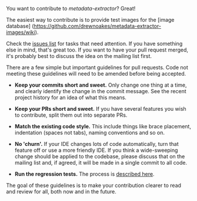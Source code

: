 You want to contribute to _metadata-extractor_? Great!

The easiest way to contribute is to provide test images for the [image database]
(https://github.com/drewnoakes/metadata-extractor-images/wiki).

Check the [issues list](https://github.com/drewnoakes/metadata-extractor/issues)
for tasks that need attention. If you have something else in mind, that's great too.
If you want to have your pull request merged, it's probably best to discuss the idea on
the mailing list first.

There are a few simple but important guidelines for pull requests. Code not meeting
these guidelines will need to be amended before being accepted.

* **Keep your commits short and sweet.** Only change one thing at a time, and clearly
  identify the change in the commit message. See the recent project history for an
  idea of what this means.

* **Keep your PRs short and sweet.** If you have several features you wish to contribute,
  split them out into separate PRs.

* **Match the existing code style.** This include things like brace placement, indentation
  (spaces not tabs), naming conventions and so on.
  
* **No 'churn'.** If your IDE changes lots of code automatically, turn that feature off or
  use a more friendly IDE. If you think a wide-sweeping change should be applied to
  the codebase, please discuss that on the mailing list and, if agreed, it will be
  made in a single commit to all code.

* **Run the regression tests.** The process is [described here](https://github.com/drewnoakes/metadata-extractor/wiki/Working-with-test-images).

The goal of these guidelines is to make your contribution clearer to read and review for
all, both now and in the future.
